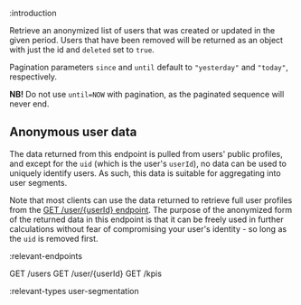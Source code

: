 :introduction

Retrieve an anonymized list of users that was created or updated in the given
period. Users that have been removed will be returned as an object with just the
id and `deleted` set to `true`.

Pagination parameters `since` and `until` default to `"yesterday"` and
`"today"`, respectively.

**NB!** Do not use `until=NOW` with pagination, as the paginated sequence will
never end.

## Anonymous user data

The data returned from this endpoint is pulled from users' public profiles, and
except for the `uid` (which is the user's `userId`), no data can be used to
uniquely identify users. As such, this data is suitable for aggregating into
user segments.

Note that most clients can use the data returned to retrieve full user profiles
from the [GET /user/{userId} endpoint](/endpoints/GET/user/{userId}/). The
purpose of the anonymized form of the returned data in this endpoint is that it
can be freely used in further calculations without fear of compromising your
user's identity - so long as the `uid` is removed first.

:relevant-endpoints

GET /users
GET /user/{userId}
GET /kpis

:relevant-types user-segmentation
